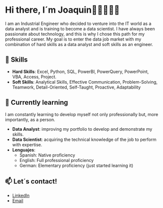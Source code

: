 # Hi there, I´m Joaquin👋🏻👨🏻‍💻
I am an Industrial Engineer who decided to venture into the IT world as a data analyst and is training to become a data scientist.
I have always been passionate about technology, and this is why I chose this path for my professional career.
My goal is to enter the data job market with my combination of hard skills as a data analyst and soft skills as an engineer.

## 🔧 Skills
- **Hard Skills**: Excel, Python, SQL, PowerBI, PowerQuery, PowerPoint, VBA, Access, Project.
- **Soft Skills**: Analytical Skills, Effective Communication, Problem-Solving, Teamwork, Detail-Oriented, Self-Taught, Proactive, Adaptability

## 🌱 Currently learning
I am constantly learning to develop myself not only professionally but, more importantly, as a person.
- **Data Analyst**: improving my portfolio to develop and demonstrate my skills.
- **Data Scientist**: acquiring the technical knowledge of the job to perform with expertise.
- **Lenguajes**:
    - Spanish: Native proficiency
    - English: Full professional proficiency
    - German: Elementary proficiency (just started learning it)
  
## 📫 Let´s contact!
- [LinkedIn](https://www.linkedin.com/in/joaquinrojash/)
- [Email](mailto:joaquinrojash@hotmail.com)
